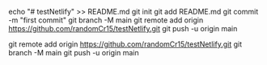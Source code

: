 echo "# testNetlify" >> README.md
git init
git add README.md
git commit -m "first commit"
git branch -M main
git remote add origin https://github.com/randomCr15/testNetlify.git
git push -u origin main

git remote add origin https://github.com/randomCr15/testNetlify.git
git branch -M main
git push -u origin main
